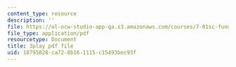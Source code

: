 ```yaml
---
content_type: resource
description: ''
file: https://ol-ocw-studio-app-qa.s3.amazonaws.com/courses/7-01sc-fundamentals-of-biology-fall-2011/18795028ca728b161115c15493bec93f_Rn9zldxtZko.pdf
file_type: application/pdf
resourcetype: Document
title: 3play pdf file
uid: 18795028-ca72-8b16-1115-c15493bec93f
---
```

